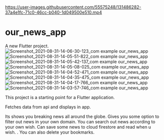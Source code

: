 

https://user-images.githubusercontent.com/55575248/131486282-37a4e1fc-71c0-46cc-b040-1d049500e510.mp4

# our_news_app

A new Flutter project.![Screenshot_2021-08-31-14-06-30-123_com example our_news_app](https://user-images.githubusercontent.com/55575248/131479173-e68fb1c4-0876-403b-8d6a-be31d0abec8c.jpg)
![Screenshot_2021-08-31-14-05-51-822_com example our_news_app](https://user-images.githubusercontent.com/55575248/131479194-bc845fe7-d34e-40c3-9c2f-1ff633ae79b0.jpg)
![Screenshot_2021-08-31-14-05-42-137_com example our_news_app](https://user-images.githubusercontent.com/55575248/131479231-5b3fad5b-26af-406b-933b-13b69388e6b8.jpg)
![Screenshot_2021-08-31-14-05-08-025_com example our_news_app](https://user-images.githubusercontent.com/55575248/131479253-9ea788b5-ed0f-4df9-b2d5-8019411a38b2.jpg)
![Screenshot_2021-08-31-14-04-52-471_com example our_news_app](https://user-images.githubusercontent.com/55575248/131479266-d62c8232-defe-4363-8e40-a20175190a7d.jpg)
![Screenshot_2021-08-31-14-04-35-475_com example our_news_app](https://user-images.githubusercontent.com/55575248/131479284-076c4525-d2a6-42c8-a324-63c9dcd4e477.jpg)
![Screenshot_2021-08-31-14-04-17-766_com example our_news_app](https://user-images.githubusercontent.com/55575248/131479298-2519d96a-d4e5-4292-af8f-7399e3f78121.jpg)
![Screenshot_2021-08-31-14-03-57-746_com example our_news_app](https://user-images.githubusercontent.com/55575248/131479311-4c5838fc-e5c1-4f3d-a1c8-9a50293f4b3b.jpg)


This project is a starting point for a Flutter application.



Fetches data from api and displays in app.

Its shows you breaking news all around the globe. 
Gives you some option to filter out news in your own domain.
You can search out news according to your own wish.
Can save some news to cloud firestore and read when u wish. .
You can also delete your bookmarks.

